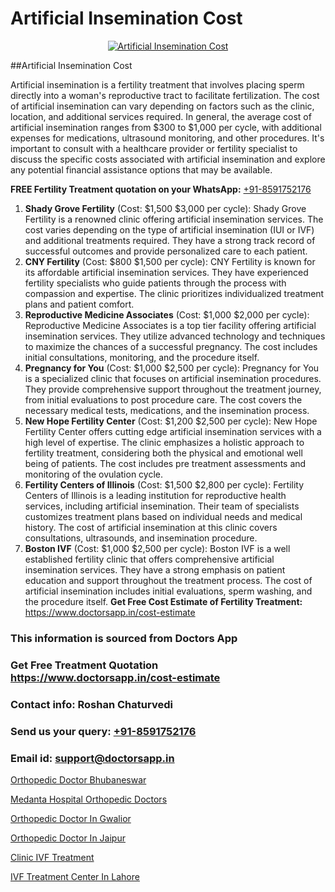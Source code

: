 # Artificial Insemination Cost

<p align="center">
  <a href="https://doctorsapp.in/treatment/ivf-treatment">
    <img src="https://doctorsapp.co.in/uploads/treatment_image/ICSI.jpg" alt="Artificial Insemination Cost">
  </a>
</p>
##Artificial Insemination Cost

Artificial insemination is a fertility treatment that involves placing sperm directly into a woman's reproductive tract to facilitate fertilization. The cost of artificial insemination can vary depending on factors such as the clinic, location, and additional services required. In general, the average cost of artificial insemination ranges from $300 to $1,000 per cycle, with additional expenses for medications, ultrasound monitoring, and other procedures. It's important to consult with a healthcare provider or fertility specialist to discuss the specific costs associated with artificial insemination and explore any potential financial assistance options that may be available.

**FREE Fertility Treatment quotation on your WhatsApp:**  [+91-8591752176](https://api.whatsapp.com/send?phone=8591752176)

1) **Shady Grove Fertility** (Cost: $1,500   $3,000 per cycle): Shady Grove Fertility is a renowned clinic offering artificial insemination services. The cost varies depending on the type of artificial insemination (IUI or IVF) and additional treatments required. They have a strong track record of successful outcomes and provide personalized care to each patient.
2) **CNY Fertility** (Cost: $800   $1,500 per cycle): CNY Fertility is known for its affordable artificial insemination services. They have experienced fertility specialists who guide patients through the process with compassion and expertise. The clinic prioritizes individualized treatment plans and patient comfort.
3) **Reproductive Medicine Associates** (Cost: $1,000   $2,000 per cycle): Reproductive Medicine Associates is a top tier facility offering artificial insemination services. They utilize advanced technology and techniques to maximize the chances of a successful pregnancy. The cost includes initial consultations, monitoring, and the procedure itself.
4) **Pregnancy for You** (Cost: $1,000   $2,500 per cycle): Pregnancy for You is a specialized clinic that focuses on artificial insemination procedures. They provide comprehensive support throughout the treatment journey, from initial evaluations to post procedure care. The cost covers the necessary medical tests, medications, and the insemination process.
5) **New Hope Fertility Center** (Cost: $1,200   $2,500 per cycle): New Hope Fertility Center offers cutting edge artificial insemination services with a high level of expertise. The clinic emphasizes a holistic approach to fertility treatment, considering both the physical and emotional well being of patients. The cost includes pre treatment assessments and monitoring of the ovulation cycle.
6) **Fertility Centers of Illinois** (Cost: $1,500   $2,800 per cycle): Fertility Centers of Illinois is a leading institution for reproductive health services, including artificial insemination. Their team of specialists customizes treatment plans based on individual needs and medical history. The cost of artificial insemination at this clinic covers consultations, ultrasounds, and insemination procedure.
7) **Boston IVF** (Cost: $1,000   $2,500 per cycle): Boston IVF is a well established fertility clinic that offers comprehensive artificial insemination services. They have a strong emphasis on patient education and support throughout the treatment process. The cost of artificial insemination includes initial evaluations, sperm washing, and the procedure itself.
**Get Free Cost Estimate of Fertility Treatment:** https://www.doctorsapp.in/cost-estimate

### This information is sourced from Doctors App 
### Get Free Treatment Quotation https://www.doctorsapp.in/cost-estimate
### Contact info: Roshan Chaturvedi 
### Send us your query: [+91-8591752176](https://api.whatsapp.com/send?phone=8591752176) 
### Email id: support@doctorsapp.in

[Orthopedic Doctor Bhubaneswar](https://www.linkedin.com/pulse/orthopedic-doctor-bhubaneswar-doctorsapp-rajshahi-uvyke?trackingId=PpAHfBskUpLNMKSD06Gt6w%3D%3D&lipi=urn%3Ali%3Apage%3Ad_flagship3_company_admin%3BtGKQvLKET%2FOkWlJl4W0MBA%3D%3D)

[Medanta Hospital Orthopedic Doctors](https://www.linkedin.com/pulse/medanta-hospital-orthopedic-doctors-doctorsapp-chittagong-w060e?trackingId=5%2BjqBnvtDjFTSd0iMtntZA%3D%3D&lipi=urn%3Ali%3Apage%3Ad_flagship3_company_admin%3BUjs5mcUZR9ewYOKOFkpg2w%3D%3D)

[Orthopedic Doctor In Gwalior](https://medium.com/@vimalrana22/orthopedic-doctor-in-gwalior-db56315fa585)

[Orthopedic Doctor In Jaipur](https://medium.com/@vimalrana22/orthopedic-doctor-in-jaipur-cab5aa22cd63)

[Clinic IVF Treatment](https://doctors-apps.github.io/doctorsapp/clinic-ivf-treatment)

[IVF Treatment Center In Lahore](https://doctors-apps.github.io/doctorsapp/ivf-treatment-center-in-lahore)

